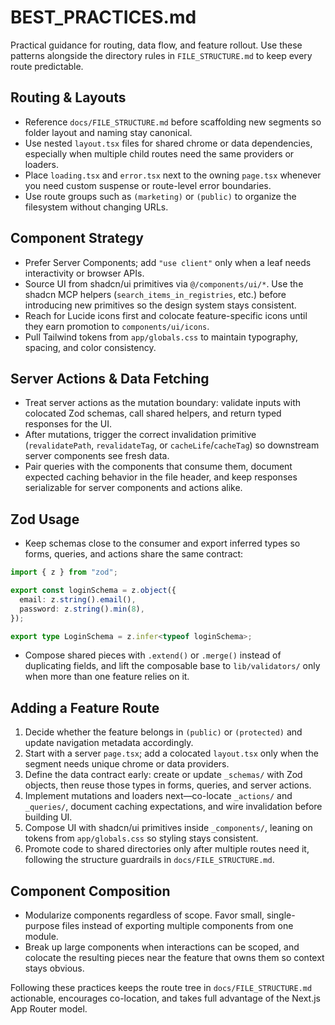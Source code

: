 # BEST_PRACTICES.md

Practical guidance for routing, data flow, and feature rollout. Use these patterns alongside the directory rules in `FILE_STRUCTURE.md` to keep every route predictable.

## Routing & Layouts

- Reference `docs/FILE_STRUCTURE.md` before scaffolding new segments so folder layout and naming stay canonical.
- Use nested `layout.tsx` files for shared chrome or data dependencies, especially when multiple child routes need the same providers or loaders.
- Place `loading.tsx` and `error.tsx` next to the owning `page.tsx` whenever you need custom suspense or route-level error boundaries.
- Use route groups such as `(marketing)` or `(public)` to organize the filesystem without changing URLs.

## Component Strategy

- Prefer Server Components; add `"use client"` only when a leaf needs interactivity or browser APIs.
- Source UI from shadcn/ui primitives via `@/components/ui/*`. Use the shadcn MCP helpers (`search_items_in_registries`, etc.) before introducing new primitives so the design system stays consistent.
- Reach for Lucide icons first and colocate feature-specific icons until they earn promotion to `components/ui/icons`.
- Pull Tailwind tokens from `app/globals.css` to maintain typography, spacing, and color consistency.

## Server Actions & Data Fetching

- Treat server actions as the mutation boundary: validate inputs with colocated Zod schemas, call shared helpers, and return typed responses for the UI.
- After mutations, trigger the correct invalidation primitive (`revalidatePath`, `revalidateTag`, or `cacheLife`/`cacheTag`) so downstream server components see fresh data.
- Pair queries with the components that consume them, document expected caching behavior in the file header, and keep responses serializable for server components and actions alike.

## Zod Usage

- Keep schemas close to the consumer and export inferred types so forms, queries, and actions share the same contract:

```ts
import { z } from "zod";

export const loginSchema = z.object({
  email: z.string().email(),
  password: z.string().min(8),
});

export type LoginSchema = z.infer<typeof loginSchema>;
```

- Compose shared pieces with `.extend()` or `.merge()` instead of duplicating fields, and lift the composable base to `lib/validators/` only when more than one feature relies on it.

## Adding a Feature Route

1. Decide whether the feature belongs in `(public)` or `(protected)` and update navigation metadata accordingly.
2. Start with a server `page.tsx`; add a colocated `layout.tsx` only when the segment needs unique chrome or data providers.
3. Define the data contract early: create or update `_schemas/` with Zod objects, then reuse those types in forms, queries, and server actions.
4. Implement mutations and loaders next—co-locate `_actions/` and `_queries/`, document caching expectations, and wire invalidation before building UI.
5. Compose UI with shadcn/ui primitives inside `_components/`, leaning on tokens from `app/globals.css` so styling stays consistent.
6. Promote code to shared directories only after multiple routes need it, following the structure guardrails in `docs/FILE_STRUCTURE.md`.

## Component Composition

- Modularize components regardless of scope. Favor small, single-purpose files instead of exporting multiple components from one module.
- Break up large components when interactions can be scoped, and colocate the resulting pieces near the feature that owns them so context stays obvious.

Following these practices keeps the route tree in `docs/FILE_STRUCTURE.md` actionable, encourages co-location, and takes full advantage of the Next.js App Router model.
